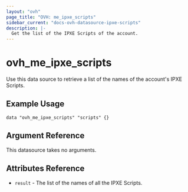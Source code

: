```yaml
---
layout: "ovh"
page_title: "OVH: me_ipxe_scripts"
sidebar_current: "docs-ovh-datasource-ipxe-scripts"
description: |-
  Get the list of the IPXE Scripts of the account.
---
```


# ovh_me_ipxe_scripts

Use this data source to retrieve a list of the names of the account's IPXE Scripts.

## Example Usage

```hcl
data "ovh_me_ipxe_scripts" "scripts" {}
```

## Argument Reference

This datasource takes no arguments.

## Attributes Reference

* `result` - The list of the names of all the IPXE Scripts.
